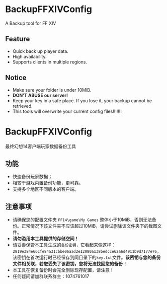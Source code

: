 # BackupFFXIVConfig
A Backup tool for FF XIV

## Feature
- Quick back up player data.
- High availability.
- Supports clients in multiple regions.

## Notice
- Make sure your folder is under 10MiB.
- **DON'T ABUSE our server!**
- Keep your key in a safe place. If you lose it, your backup cannot be retrieved.
- This tools will overwrite your current config files!!!!!!!

# BackupFFXIVConfig
最终幻想14客户端玩家数据备份工具

## 功能
- 快速备份玩家数据；
- 相较于游戏内置备份功能，更可靠。
- 支持多个地区不同版本的客户端。

## 注意事项
- 请确保您的配置文件夹 `FF14\game\My Games` 整体小于10MiB，否则无法备份。正常情况下该文件夹不应该超过10MiB，请尝试删除该文件夹下的截图文件。
- **请勿滥用本工具提供的存储空间！**
- 请妥善保管本工具生成的`备份密钥`，它看起来像这样：`2819e384e66cfe84a31cbbe06aad2e12080a138bedcce62a6d4911b9d7177e76`。
  该密钥在首次运行时已经保存到同目录下的`key.txt`文件。**该密钥与您的备份文件相关联，若您丢失了该密钥，您将无法找回您的备份！**
- 本工具在恢复备份时会完全删除现存配置，请注意！
- 任何疑问请加群联系群主：1074761017
